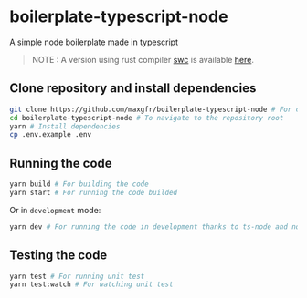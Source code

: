 # boilerplate-typescript-node

A simple node boilerplate made in typescript

> NOTE : A version using rust compiler [swc](https://swc.rs/) is available [here](https://github.com/maxgfr/typescript-swc-starter).

## Clone repository and install dependencies

```sh
git clone https://github.com/maxgfr/boilerplate-typescript-node # For cloning the repository
cd boilerplate-typescript-node # To navigate to the repository root
yarn # Install dependencies
cp .env.example .env
```

## Running the code

```sh
yarn build # For building the code
yarn start # For running the code builded
```

Or in `development` mode:

```sh
yarn dev # For running the code in development thanks to ts-node and nodemon
```

## Testing the code

```sh
yarn test # For running unit test
yarn test:watch # For watching unit test
```

